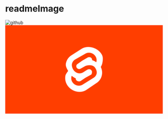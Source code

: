 # readmeImage

![github](https://github.com/j-sabile/readmeImage/assets/96747804/8e6a4d13-371a-4c77-96c9-ef61fee27fec)
![svelte image](https://raw.githubusercontent.com/j-sabile/readmeImage/main/svelte.png)

